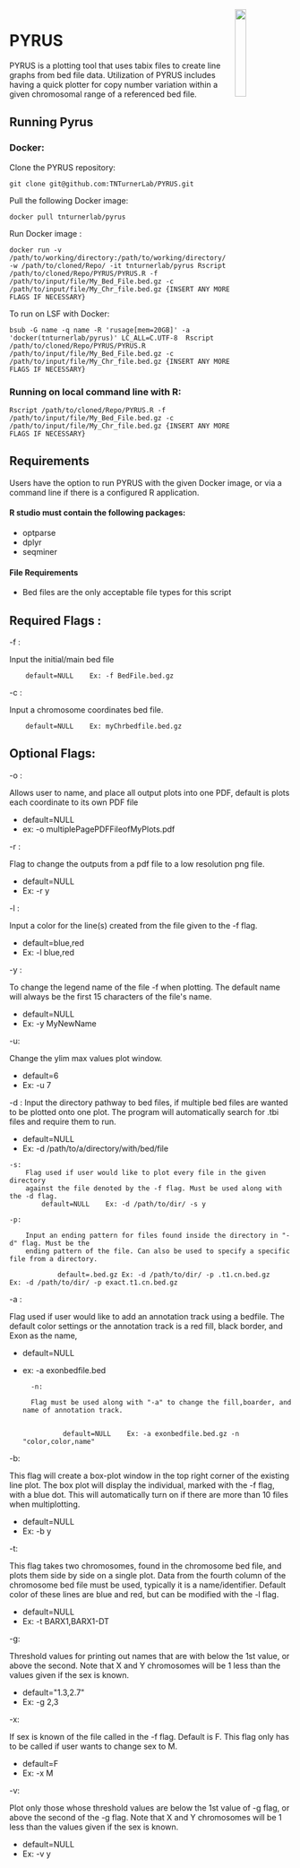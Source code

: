 <img align="right" src="https://user-images.githubusercontent.com/77067493/129043760-26d57868-5f15-46bb-a00e-e82f8c50fa9c.png" height="20%" width="20%" >

<h1>PYRUS</h1>

PYRUS is a plotting tool that uses tabix files to create line graphs from bed file data. Utilization of PYRUS includes having a quick plotter for copy number variation within a given chromosomal range of a referenced bed file. 


## Running Pyrus

### Docker:
Clone the PYRUS repository:

	git clone git@github.com:TNTurnerLab/PYRUS.git

Pull the following Docker image:

	docker pull tnturnerlab/pyrus
	
Run Docker image :

	docker run -v /path/to/working/directory:/path/to/working/directory/ -w /path/to/cloned/Repo/ -it tnturnerlab/pyrus Rscript /path/to/cloned/Repo/PYRUS/PYRUS.R -f /path/to/input/file/My_Bed_File.bed.gz -c /path/to/input/file/My_Chr_file.bed.gz {INSERT ANY MORE FLAGS IF NECESSARY}

To run on LSF with Docker:
	
	bsub -G name -q name -R 'rusage[mem=20GB]' -a 'docker(tnturnerlab/pyrus)' LC_ALL=C.UTF-8  Rscript /path/to/cloned/Repo/PYRUS/PYRUS.R /path/to/input/file/My_Bed_File.bed.gz -c /path/to/input/file/My_Chr_file.bed.gz {INSERT ANY MORE FLAGS IF NECESSARY}

### Running on local command line with R:

	Rscript /path/to/cloned/Repo/PYRUS.R -f /path/to/input/file/My_Bed_File.bed.gz -c /path/to/input/file/My_Chr_file.bed.gz {INSERT ANY MORE FLAGS IF NECESSARY}
 
 ## Requirements
Users have the option to run PYRUS with the given Docker image, or via a command line if there is a configured R application.
 
#### R studio must contain the following packages:

* optparse
* dplyr
* seqminer

#### File Requirements

* Bed files are the only acceptable file types for this script







## Required Flags :

-f	:

Input the initial/main bed file
  
    	default=NULL	Ex: -f BedFile.bed.gz

-c	:

Input a chromosome coordinates bed file.
    
    	default=NULL	Ex: myChrbedfile.bed.gz



## Optional Flags:

-o	:
  
 Allows user to name, and place all output plots into one PDF, default is plots each coordinate to its own PDF file
  
   * default=NULL	
   * ex: -o multiplePagePDFFileofMyPlots.pdf

-r	:

Flag to change the outputs from a pdf file to a low resolution png file.
    
   * default=NULL	
   * Ex: -r y 
    
-l	:

  Input a color for the line(s) created from the file given to the -f flag. 
    
   * default=blue,red	
   * Ex: -l blue,red

-y	: 

To change the legend name of the file -f when plotting. The default name will always be the first 15 characters of the file's name.
    
  * default=NULL	
  * Ex: -y MyNewName


-u:

Change the ylim max values plot window. 
    
   * default=6	
   * Ex: -u 7
    
-d	: 
Input the directory pathway to bed files, if multiple bed files are wanted to be plotted onto one plot. The program will automatically search for .tbi files and require them to run. 
    
   * default=NULL	
   * Ex: -d /path/to/a/directory/with/bed/file
   	
	-s: 
   		Flag used if user would like to plot every file in the given directory 
		against the file denoted by the -f flag. Must be used along with the -d flag.
 			default=NULL	Ex: -d /path/to/dir/ -s y

	-p: 

  		Input an ending pattern for files found inside the directory in "-d" flag. Must be the 
		ending pattern of the file. Can also be used to specify a specific file from a directory.
    
    			default=.bed.gz	Ex: -d /path/to/dir/ -p .t1.cn.bed.gz	Ex: -d /path/to/dir/ -p exact.t1.cn.bed.gz 

-a	: 

Flag used if user would like to add an annotation track using a bedfile. The default color settings or the annotation track is a red fill, black border, and Exon as the name,

* default=NULL	
* ex: -a exonbedfile.bed
 	
		-n: 

  		Flag must be used along with "-a" to change the fill,boarder, and name of annotation track. 
  
    
    			default=NULL	Ex: -a exonbedfile.bed.gz -n "color,color,name"
    
-b:

This flag will create a box-plot window in the top right corner of the existing line plot. The box plot will display the individual, marked with the -f flag, with a blue dot. This will automatically turn on if there are more than 10 files when multiplotting.

* default=NULL	
* Ex: -b y 

-t:

This flag takes two chromosomes, found in the chromosome bed file, and plots them side by side on a single plot. Data from the fourth column of the chromosome bed file must be used, typically it is a name/identifier. Default color of these lines are blue and red, but can be modified with the -l flag.
    
* default=NULL	
* Ex: -t BARX1,BARX1-DT

-g: 

Threshold values for printing out names that are with below the 1st value, or above the second. Note that X and Y chromosomes will be 1 less than the values given if the sex is known. 

* default="1.3,2.7"	
* Ex: -g 2,3

	
-x: 

If sex is known of the file called in the -f flag. Default is F. This flag only has to be called if user wants to change sex to M.
    
* default=F	
* Ex: -x M

-v: 

 Plot only those whose threshold values are below the 1st value of -g flag, or above the second of the -g flag. Note that X and Y chromosomes will be 1 less than the values given if the sex is known. 
    
 * default=NULL	
 * Ex: -v y

  	
  
